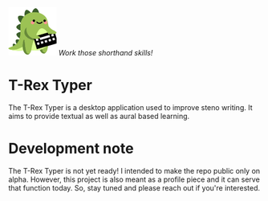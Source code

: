 ![T-Rex](/resources/trex_w_board_96.png) *Work those shorthand skills!*

# T-Rex Typer
The T-Rex Typer is a desktop application used to improve steno
writing.  It aims to provide textual as well as aural based learning.


# Development note
The T-Rex Typer is not yet ready!  I intended to make the repo public
only on alpha. However, this project is also meant as a profile piece
and it can serve that function today.  So, stay tuned and please
reach out if you're interested.
